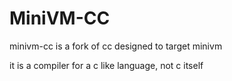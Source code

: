 # MiniVM-CC

minivm-cc is a fork of cc designed to target minivm

it is a compiler for a c like language, not c itself
